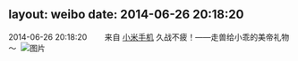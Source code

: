 layout: weibo
date: 2014-06-26 20:18:20
---
<meta name="referrer" content="no-referrer" />

2014-06-26 20:18:20  &nbsp;&nbsp;&nbsp;&nbsp;&nbsp;&nbsp; 来自 <a href="http://app.weibo.com/t/feed/22zMnn" rel="nofollow">小米手机</a>
久战不疲！——走兽给小乖的美帝礼物～ ​​​
![图片](https://ww3.sinaimg.cn/large/6d2a6003jw1ehrs50rg31j20p018gjvu.jpg)
